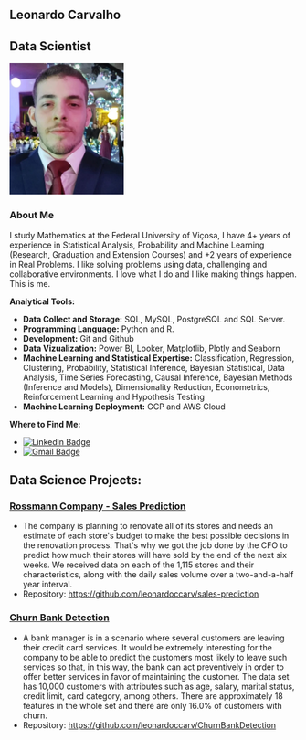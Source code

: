 
## Leonardo Carvalho 

## Data Scientist

<p align='center'>
<div class="cat">
    <img src="picture.jpeg" width=200px/>
</div>
</p>

### About Me
I study Mathematics at the Federal University of Viçosa, I have 4+ years of experience in Statistical Analysis, Probability and Machine Learning (Research, Graduation and Extension Courses) and +2 years  of experience in Real Problems. I like solving problems using data, challenging and collaborative environments. I love what I do and I like making things happen. This is me.


**Analytical Tools:**

* **Data Collect and Storage:** SQL, MySQL, PostgreSQL and SQL Server.
* **Programming Language:** Python and R.
* **Development:** Git and Github
* **Data Vizualization:** Power BI, Looker, Matplotlib, Plotly and Seaborn
* **Machine Learning and Statistical Expertise:** Classification, Regression, Clustering, Probability, Statistical Inference, Bayesian Statistical, Data Analysis, Time Series Forecasting, Causal Inference, Bayesian Methods (Inference and Models), Dimensionality Reduction, Econometrics, Reinforcement Learning and Hypothesis Testing
* **Machine Learning Deployment:** GCP and AWS Cloud
    
**Where to Find Me:**

* [![Linkedin Badge](https://img.shields.io/badge/-Linkedin-blue?style=flat-square&logo=Linkedin&logoColor=white&link=https://www.linkedin.com/in/leonardo-carvalho-a05408201/)](https://www.linkedin.com/in/leonardo-carvalho-a05408201/)
* [![Gmail Badge](https://img.shields.io/badge/-leofacebook17@gmail.com-c14438?style=flat-square&logo=Gmail&logoColor=white&link=mailto:leofacebook17@gmail.com)](mailto:leofacebook17@gmail.com)




## Data Science Projects:

### [Rossmann Company - Sales Prediction](https://github.com/leonardoccarv/sales-prediction)
  * The company is planning to renovate all of its stores and needs an estimate of each store's budget to make the best possible decisions in the renovation process. That's why we got the job done by the CFO to predict how much their stores will have sold by the end of the next six weeks. We received data on each of the 1,115 stores and their characteristics, along with the daily sales volume over a two-and-a-half year interval.
  * Repository: https://github.com/leonardoccarv/sales-prediction
  
### [Churn Bank Detection](https://github.com/leonardoccarv/ChurnBankDetection)
  * A bank manager is in a scenario where several customers are leaving their credit card services. It would be extremely interesting for the company to be able to predict the customers most likely to leave such services so that, in this way, the bank can act preventively in order to offer better services in favor of maintaining the customer. The data set has 10,000 customers with attributes such as age, salary, marital status, credit limit, card category, among others. There are approximately 18 features in the whole set and there are only 16.0% of customers with churn.
  * Repository: https://github.com/leonardoccarv/ChurnBankDetection

